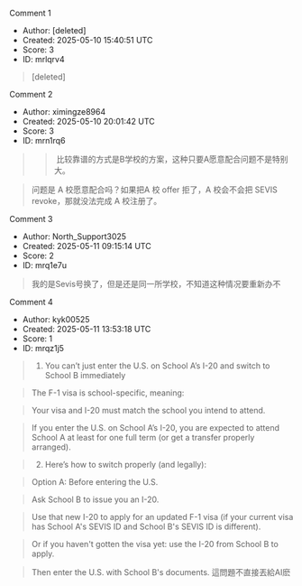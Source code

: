 Comment 1

- Author: [deleted]
- Created: 2025-05-10 15:40:51 UTC
- Score: 3
- ID: mrlqrv4

> [deleted]

Comment 2

- Author: ximingze8964
- Created: 2025-05-10 20:01:42 UTC
- Score: 3
- ID: mrn1rq6

> > 比较靠谱的方式是B学校的方案，这种只要A愿意配合问题不是特别大。

> 问题是 A 校愿意配合吗？如果把A 校 offer 拒了，A 校会不会把 SEVIS revoke，那就没法完成 A 校注册了。

Comment 3

- Author: North_Support3025
- Created: 2025-05-11 09:15:14 UTC
- Score: 2
- ID: mrq1e7u

> 我的是Sevis号换了，但是还是同一所学校，不知道这种情况要重新办不

Comment 4

- Author: kyk00525
- Created: 2025-05-11 13:53:18 UTC
- Score: 1
- ID: mrqz1j5

> 1. You can’t just enter the U.S. on School A’s I-20 and switch to School B immediately

> The F-1 visa is school-specific, meaning:

> Your visa and I-20 must match the school you intend to attend.

> If you enter the U.S. on School A’s I-20, you are expected to attend School A at least for one full term (or get a transfer properly arranged).



> 2. Here’s how to switch properly (and legally):

> Option A: Before entering the U.S.

> Ask School B to issue you an I-20.

> Use that new I-20 to apply for an updated F-1 visa (if your current visa has School A's SEVIS ID and School B's SEVIS ID is different).

> Or if you haven't gotten the visa yet: use the I-20 from School B to apply.

> Then enter the U.S. with School B's documents.
> 這問題不直接丟給AI麽
